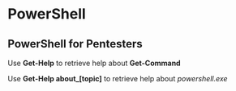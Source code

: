 # PowerShell 

## PowerShell for Pentesters

Use **Get-Help** to retrieve help about **Get-Command**


Use **Get-Help about_[topic]** to retrieve help about *powershell.exe*
